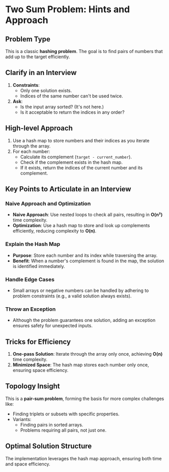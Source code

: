 # Two Sum Problem: Hints and Approach

## Problem Type
This is a classic **hashing problem**. The goal is to find pairs of numbers that add up to the target efficiently.

## Clarify in an Interview
1. **Constraints**:
   - Only one solution exists.
   - Indices of the same number can't be used twice.
2. **Ask**:
   - Is the input array sorted? (It's not here.)
   - Is it acceptable to return the indices in any order?

## High-level Approach
1. Use a hash map to store numbers and their indices as you iterate through the array.
2. For each number:
   - Calculate its complement (`target - current_number`).
   - Check if the complement exists in the hash map.
   - If it exists, return the indices of the current number and its complement.

## Key Points to Articulate in an Interview

### Naive Approach and Optimization
- **Naive Approach**: Use nested loops to check all pairs, resulting in **O(n²)** time complexity.
- **Optimization**: Use a hash map to store and look up complements efficiently, reducing complexity to **O(n)**.

### Explain the Hash Map
- **Purpose**: Store each number and its index while traversing the array.
- **Benefit**: When a number's complement is found in the map, the solution is identified immediately.

### Handle Edge Cases
- Small arrays or negative numbers can be handled by adhering to problem constraints (e.g., a valid solution always exists).

### Throw an Exception
- Although the problem guarantees one solution, adding an exception ensures safety for unexpected inputs.

## Tricks for Efficiency
1. **One-pass Solution**: Iterate through the array only once, achieving **O(n)** time complexity.
2. **Minimized Space**: The hash map stores each number only once, ensuring space efficiency.

## Topology Insight
This is a **pair-sum problem**, forming the basis for more complex challenges like:
- Finding triplets or subsets with specific properties.
- Variants:
  - Finding pairs in sorted arrays.
  - Problems requiring all pairs, not just one.

## Optimal Solution Structure
The implementation leverages the hash map approach, ensuring both time and space efficiency.
